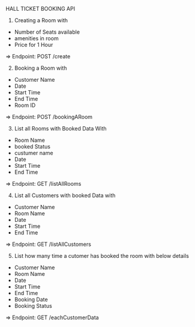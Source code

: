 HALL TICKET BOOKING API


1) Creating a Room with 

* Number of Seats available
* amenities in room 
* Price for 1 Hour        

=> Endpoint: POST /create

2) Booking a Room with

* Customer Name
* Date
* Start Time
* End Time
* Room ID                  
 
=> Endpoint: POST /bookingARoom

3) List all Rooms with Booked Data With
* Room Name
* booked Status
* custumer name
* Date
* Start Time
* End Time           

=> Endpoint: GET /listAllRooms

4) List all Customers with booked Data with

* Customer Name
* Room Name
* Date
* Start Time
* End Time             
  
=> Endpoint: GET /listAllCustomers

5) List how many time a cutomer has booked the room with below details

* Customer Name
* Room Name
* Date
* Start Time
* End Time
* Booking Date 
* Booking Status          

=> Endpoint: GET /eachCustomerData


